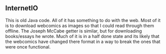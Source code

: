 ## InternetIO

This is old Java code. All of it has something to do with the web.
Most of it is to download webcomics as images so that I could read
through them offline. The Joseph McCabe getter is similar, but for
downloading books/essays he wrote. Much of it is in a half done state
and its likely that the webcomics have changed there format in a way
to break the ones that were once functional.
